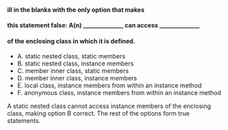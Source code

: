 #### ill in the blanks with the only option that makes
#### this statement false: A(n) ______________ can access ______________
#### of the enclosing class in which it is defined.
* A. static nested class, static members
* B. static nested class, instance members
* C. member inner class, static members
* D. member inner class, instance members
* E. local class, instance members from within an instance method
* F. anonymous class, instance members from within an instance method

A static nested class cannot access instance members
of the enclosing class, making option B correct.
The rest of the options form true statements.
